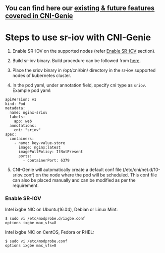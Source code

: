 ## You can find here our [existing & future features covered in CNI-Genie](../CNIGenieFeatureSet.md)

# Steps to use sr-iov with CNI-Genie

1. Enable SR-IOV on the supported nodes (refer [Enable SR-IOV](https://github.com/cni-genie/CNI-Genie/blob/master/docs/integration-with-sriov/README.md#enable-sr-iov) section).

2. Build sr-iov binary. Build procedure can be followed from [here](https://github.com/hustcat/sriov-cni/blob/master/README.md).

3. Place the sriov binary in /opt/cni/bin/ directory in the sr-iov supported nodes of kubernetes cluster.

4. In the pod yaml, under annotation field, specify cni type as `sriov`.
Example pod yaml:
```
apiVersion: v1
kind: Pod
metadata:
  name: nginx-sriov
  labels:
    app: web
  annotations:
    cni: "sriov"
spec:
  containers:
    - name: key-value-store
      image: nginx:latest
      imagePullPolicy: IfNotPresent
      ports:
        - containerPort: 6379
```
5. CNI-Genie will automatically create a default conf file (/etc/cni/net.d/10-sriov.conf) on the node where the pod will be scheduled.
This conf file can also be placed manually and can be modified as per the requirement.

### Enable SR-IOV
Intel ixgbe NIC on Ubuntu(16.04), Debian or Linux Mint:
```
$ sudo vi /etc/modprobe.d/ixgbe.conf
options ixgbe max_vfs=8
```
Intel ixgbe NIC on CentOS, Fedora or RHEL:
```
$ sudo vi /etc/modprobe.conf
options ixgbe max_vfs=8
```
